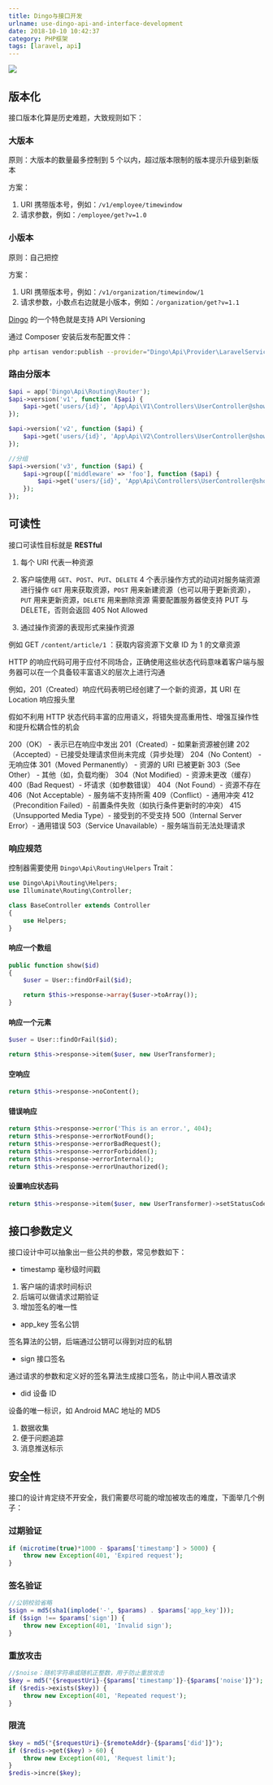 ```yaml
---
title: Dingo与接口开发
urlname: use-dingo-api-and-interface-development
date: 2018-10-10 10:42:37
category: PHP框架
tags: [laravel, api]
---
```


![](https://cdn.jsdelivr.net/gh/liluoao/cdn@main/image/dingo.png)

<!-- more -->

## 版本化

接口版本化算是历史难题，大致规则如下：

### 大版本

原则：大版本的数量最多控制到 5 个以内，超过版本限制的版本提示升级到新版本

方案：

   1. URI 携带版本号，例如：`/v1/employee/timewindow`
   2. 请求参数，例如：`/employee/get?v=1.0`

### 小版本

原则：自己把控

方案：

   1. URI 携带版本号，例如：`/v1/organization/timewindow/1`
   2. 请求参数，小数点右边就是小版本，例如：`/organization/get?v=1.1`

[Dingo](https://github.com/dingo/api) 的一个特色就是支持 API Versioning

通过 Composer 安装后发布配置文件：

```bash
php artisan vendor:publish --provider="Dingo\Api\Provider\LaravelServiceProvider"
```

### 路由分版本

```php
$api = app('Dingo\Api\Routing\Router');
$api->version('v1', function ($api) {
    $api->get('users/{id}', 'App\Api\V1\Controllers\UserController@show');
});

$api->version('v2', function ($api) {
    $api->get('users/{id}', 'App\Api\V2\Controllers\UserController@show');
});

//分组
$api->version('v3', function ($api) {
    $api->group(['middleware' => 'foo'], function ($api) {
        $api->get('users/{id}', 'App\Api\Controllers\UserController@show');
    });
});
```

## 可读性

接口可读性目标就是 **RESTful**

1. 每个 URI 代表一种资源

2. 客户端使用 `GET`、`POST`、`PUT`、`DELETE` 4 个表示操作方式的动词对服务端资源进行操作
 `GET` 用来获取资源，`POST` 用来新建资源（也可以用于更新资源），`PUT` 用来更新资源，`DELETE` 用来删除资源
 需要配置服务器使支持 PUT 与 DELETE，否则会返回 405 Not Allowed

3. 通过操作资源的表现形式来操作资源

例如 GET `/content/article/1` ：获取内容资源下文章 ID 为 1 的文章资源

HTTP 的响应代码可用于应付不同场合，正确使用这些状态代码意味着客户端与服务器可以在一个具备较丰富语义的层次上进行沟通

例如，201（Created）响应代码表明已经创建了一个新的资源，其 URI 在 Location 响应报头里

假如不利用 HTTP 状态代码丰富的应用语义，将错失提高重用性、增强互操作性和提升松耦合性的机会

200（OK） - 表示已在响应中发出
201（Created）- 如果新资源被创建
202（Accepted）- 已接受处理请求但尚未完成（异步处理）
204（No Content） - 无响应体
301（Moved Permanently） - 资源的 URI 已被更新
303（See Other） - 其他（如，负载均衡）
304（Not Modified）- 资源未更改（缓存）
400（Bad Request）- 坏请求（如参数错误）
404（Not Found）- 资源不存在
406（Not Acceptable）- 服务端不支持所需
409（Conflict）- 通用冲突
412（Precondition Failed）- 前置条件失败（如执行条件更新时的冲突）
415（Unsupported Media Type）- 接受到的不受支持
500（Internal Server Error）- 通用错误
503（Service Unavailable）- 服务端当前无法处理请求

### 响应规范

控制器需要使用 `Dingo\Api\Routing\Helpers` Trait：

```php
use Dingo\Api\Routing\Helpers;
use Illuminate\Routing\Controller;

class BaseController extends Controller
{
    use Helpers;
}
```

#### 响应一个数组

```php
public function show($id)
{
    $user = User::findOrFail($id);

    return $this->response->array($user->toArray());
}
```

#### 响应一个元素

```php
$user = User::findOrFail($id);

return $this->response->item($user, new UserTransformer);
```

#### 空响应

```php
return $this->response->noContent();
```

#### 错误响应

```php
return $this->response->error('This is an error.', 404);
return $this->response->errorNotFound();
return $this->response->errorBadRequest();
return $this->response->errorForbidden();
return $this->response->errorInternal();
return $this->response->errorUnauthorized();
```

#### 设置响应状态码

```php
return $this->response->item($user, new UserTransformer)->setStatusCode(200);
```

## 接口参数定义

接口设计中可以抽象出一些公共的参数，常见参数如下：

- timestamp 毫秒级时间戳

 1. 客户端的请求时间标识
 2. 后端可以做请求过期验证
 3. 增加签名的唯一性

- app_key 签名公钥

 签名算法的公钥，后端通过公钥可以得到对应的私钥

- sign 接口签名

 通过请求的参数和定义好的签名算法生成接口签名，防止中间人篡改请求

- did 设备 ID

 设备的唯一标识，如 Android MAC 地址的 MD5
 1. 数据收集
 2. 便于问题追踪
 3. 消息推送标示

## 安全性

接口的设计肯定绕不开安全，我们需要尽可能的增加被攻击的难度，下面举几个例子：

### 过期验证

```php
if (microtime(true)*1000 - $params['timestamp'] > 5000) {
    throw new Exception(401, 'Expired request');
}
```

### 签名验证

```php
//公钥校验省略
$sign = md5(sha1(implode('-', $params) . $params['app_key']));
if ($sign !== $params['sign']) {
    throw new Exception(401, 'Invalid sign');
}
```

### 重放攻击

```php
//$noise：随机字符串或随机正整数，用于防止重放攻击
$key = md5("{$requestUri}-{$params['timestamp']}-{$params['noise']}");
if ($redis->exists($key)) {
    throw new Exception(401, 'Repeated request');
}
```

### 限流

```php
$key = md5("{$requestUri}-{$remoteAddr}-{$params['did']}");
if ($redis->get($key) > 60) {
    throw new Exception(401, 'Request limit');
}
$redis->incre($key);
```
